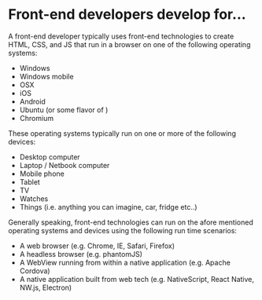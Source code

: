 # Front-end developers develop for...

A front-end developer typically uses front-end technologies to create HTML, CSS, and JS that run in a browser on one of the following operating systems:

* Windows
* Windows mobile
* OSX
* iOS
* Android
* Ubuntu (or some flavor of )
* Chromium

These operating systems typically run on one or more of the following devices:

* Desktop computer
* Laptop / Netbook computer
* Mobile phone
* Tablet
* TV
* Watches
* Things (i.e. anything you can imagine, car, fridge etc..)

Generally speaking, front-end technologies can run on the afore mentioned operating systems and devices using the following run time scenarios:

* A web browser (e.g. Chrome, IE, Safari, Firefox)
* A headless browser (e.g. phantomJS)
* A WebView running from within a native application (e.g. Apache Cordova)
* A native application built from web tech (e.g. NativeScript, React Native, NW.js, Electron)


 






